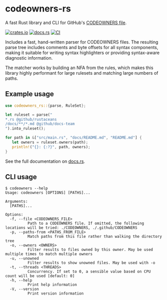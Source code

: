 # codeowners-rs

A fast Rust library and CLI for GitHub's [CODEOWNERS file](https://docs.github.com/en/github/creating-cloning-and-archiving-repositories/about-code-owners#codeowners-syntax).

[![crates.io](https://img.shields.io/crates/v/codeowners-rs.svg)](https://crates.io/crates/codeowners-rs)
[![docs.rs](https://img.shields.io/badge/docs.rs-codeowners--rs-blue?logo=docs.rs)](https://docs.rs/codeowners-rs)
[![CI](https://github.com/hmarr/codeowners-rs/actions/workflows/ci.yml/badge.svg)](https://github.com/hmarr/codeowners-rs/actions/workflows/ci.yml)

Includes a fast, hand-written parser for CODEOWNERS files. The resulting parse tree includes comments and byte offsets for all syntax components, making it suitable for writing syntax highlighters or providing syntax-aware diagnostic information.

The matcher works by building an NFA from the rules, which makes this library highly performant for large rulesets and matching large numbers of paths.

## Example usage

```rust
use codeowners_rs::{parse, RuleSet};

let ruleset = parse("
*.rs @github/rustaceans
/docs/**/*.md @github/docs-team
").into_ruleset();

for path in &["src/main.rs", "docs/README.md", "README.md"] {
   let owners = ruleset.owners(path);
   println!("{}: {:?}", path, owners);
}
```

See the full documentation on [docs.rs](https://docs.rs/codeowners-rs).

## CLI usage

```
$ codeowners --help
Usage: codeowners [OPTIONS] [PATHS]...

Arguments:
  [PATHS]...

Options:
  -f, --file <CODEOWNERS_FILE>
          Path to a CODEOWNERS file. If omitted, the following locations will be tried: ./CODEOWNERS, ./.github/CODEOWNERS
  -p, --paths-from <PATHS_FROM_FILE>
          Match paths from this file rather than walking the directory tree
  -o, --owners <OWNERS>
          Filter results to files owned by this owner. May be used multiple times to match multiple owners
  -u, --unowned
          Filter results to show unowned files. May be used with -o
  -t, --threads <THREADS>
          Concurrency. If set to 0, a sensible value based on CPU count will be used [default: 0]
  -h, --help
          Print help information
  -V, --version
          Print version information
```
